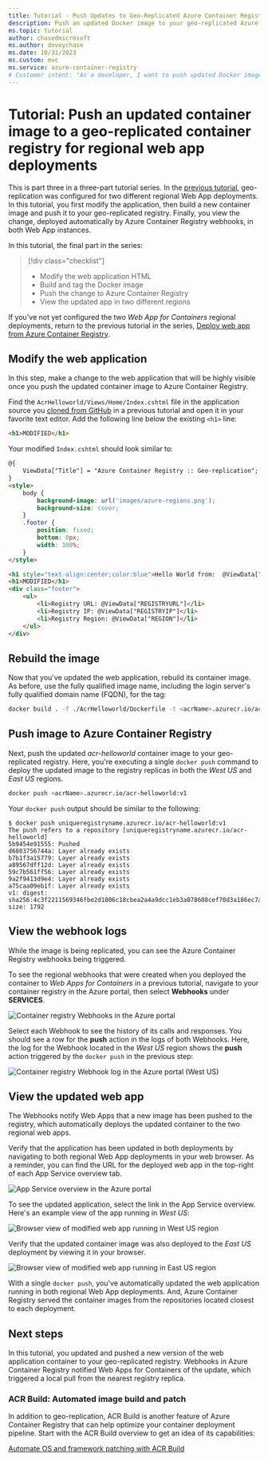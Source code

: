 ```yaml
---
title: Tutorial - Push Updates to Geo-Replicated Azure Container Registry
description: Push an updated Docker image to your geo-replicated Azure container registry, then see the changes automatically deployed to web apps running in multiple regions. Part three of a three-part series.
ms.topic: tutorial
author: chasedmicrosoft
ms.author: doveychase
ms.date: 10/31/2023
ms.custom: mvc
ms.service: azure-container-registry
# Customer intent: "As a developer, I want to push updated Docker images to a geo-replicated container registry so that changes are automatically deployed to web apps across multiple regions."
---
```


# Tutorial: Push an updated container image to a geo-replicated container registry for regional web app deployments

This is part three in a three-part tutorial series. In the [previous tutorial](container-registry-tutorial-deploy-app.md), geo-replication was configured for two different regional Web App deployments. In this tutorial, you first modify the application, then build a new container image and push it to your geo-replicated registry. Finally, you view the change, deployed automatically by Azure Container Registry webhooks, in both Web App instances.

In this tutorial, the final part in the series:

> [!div class="checklist"]
> * Modify the web application HTML
> * Build and tag the Docker image
> * Push the change to Azure Container Registry
> * View the updated app in two different regions

If you've not yet configured the two *Web App for Containers* regional deployments, return to the previous tutorial in the series, [Deploy web app from Azure Container Registry](container-registry-tutorial-deploy-app.md).

## Modify the web application

In this step, make a change to the web application that will be highly visible once you push the updated container image to Azure Container Registry.

Find the `AcrHelloworld/Views/Home/Index.cshtml` file in the application source you [cloned from GitHub](container-registry-tutorial-prepare-registry.md#get-application-code) in a previous tutorial and open it in your favorite text editor. Add the following line below the existing `<h1>` line:

```html
<h1>MODIFIED</h1>
```

Your modified `Index.cshtml` should look similar to:

```html
@{
    ViewData["Title"] = "Azure Container Registry :: Geo-replication";
}
<style>
    body {
        background-image: url('images/azure-regions.png');
        background-size: cover;
    }
    .footer {
        position: fixed;
        bottom: 0px;
        width: 100%;
    }
</style>

<h1 style="text-align:center;color:blue">Hello World from:  @ViewData["REGION"]</h1>
<h1>MODIFIED</h1>
<div class="footer">
    <ul>
        <li>Registry URL: @ViewData["REGISTRYURL"]</li>
        <li>Registry IP: @ViewData["REGISTRYIP"]</li>
        <li>Registry Region: @ViewData["REGION"]</li>
    </ul>
</div>
```

## Rebuild the image

Now that you've updated the web application, rebuild its container image. As before, use the fully qualified image name, including the login server's fully qualified domain name (FQDN), for the tag:

```bash
docker build . -f ./AcrHelloworld/Dockerfile -t <acrName>.azurecr.io/acr-helloworld:v1
```

## Push image to Azure Container Registry

Next, push the updated *acr-helloworld* container image to your geo-replicated registry. Here, you're executing a single `docker push` command to deploy the updated image to the registry replicas in both the *West US* and *East US* regions.

```bash
docker push <acrName>.azurecr.io/acr-helloworld:v1
```

Your `docker push` output should be similar to the following:

```console
$ docker push uniqueregistryname.azurecr.io/acr-helloworld:v1
The push refers to a repository [uniqueregistryname.azurecr.io/acr-helloworld]
5b9454e91555: Pushed
d6803756744a: Layer already exists
b7b1f3a15779: Layer already exists
a89567dff12d: Layer already exists
59c7b561ff56: Layer already exists
9a2f9413d9e4: Layer already exists
a75caa09eb1f: Layer already exists
v1: digest: sha256:4c3f2211569346fbe2d1006c18cbea2a4a9dcc1eb3a078608cef70d3a186ec7a size: 1792
```

## View the webhook logs

While the image is being replicated, you can see the Azure Container Registry webhooks being triggered.

To see the regional webhooks that were created when you deployed the container to *Web Apps for Containers* in a previous tutorial, navigate to your container registry in the Azure portal, then select **Webhooks** under **SERVICES**.

![Container registry Webhooks in the Azure portal][tutorial-portal-01]

Select each Webhook to see the history of its calls and responses. You should see a row for the **push** action in the logs of both Webhooks. Here, the log for the Webhook located in the *West US* region shows the **push** action triggered by the `docker push` in the previous step:

![Container registry Webhook log in the Azure portal (West US)][tutorial-portal-02]

## View the updated web app

The Webhooks notify Web Apps that a new image has been pushed to the registry, which automatically deploys the updated container to the two regional web apps.

Verify that the application has been updated in both deployments by navigating to both regional Web App deployments in your web browser. As a reminder, you can find the URL for the deployed web app in the top-right of each App Service overview tab.

![App Service overview in the Azure portal][tutorial-portal-03]

To see the updated application, select the link in the App Service overview. Here's an example view of the app running in *West US*:

![Browser view of modified web app running in West US region][deployed-app-westus-modified]

Verify that the updated container image was also deployed to the *East US* deployment by viewing it in your browser.

![Browser view of modified web app running in East US region][deployed-app-eastus-modified]

With a single `docker push`, you've automatically updated the web application running in both regional Web App deployments. And, Azure Container Registry served the container images from the repositories located closest to each deployment.

## Next steps

In this tutorial, you updated and pushed a new version of the web application container to your geo-replicated registry. Webhooks in Azure Container Registry notified Web Apps for Containers of the update, which triggered a local pull from the nearest registry replica.

### ACR Build: Automated image build and patch

In addition to geo-replication, ACR Build is another feature of Azure Container Registry that can help optimize your container deployment pipeline. Start with the ACR Build overview to get an idea of its capabilities:

[Automate OS and framework patching with ACR Build](container-registry-tasks-overview.md)

<!-- IMAGES -->
[deployed-app-eastus-modified]: ./media/container-registry-tutorial-deploy-update/deployed-app-eastus-modified.png
[deployed-app-westus-modified]: ./media/container-registry-tutorial-deploy-update/deployed-app-westus-modified.png
[local-container-01]: ./media/container-registry-tutorial-deploy-update/local-container-01.png
[tutorial-portal-01]: ./media/container-registry-tutorial-deploy-update/tutorial-portal-01.png
[tutorial-portal-02]: ./media/container-registry-tutorial-deploy-update/tutorial-portal-02.png
[tutorial-portal-03]: ./media/container-registry-tutorial-deploy-update/tutorial-portal-03.png
